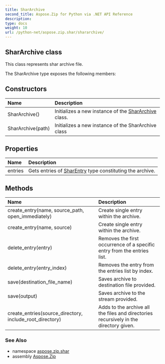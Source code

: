 ```yaml
---
title: SharArchive
second_title: Aspose.Zip for Python via .NET API Reference
description: 
type: docs
weight: 10
url: /python-net/aspose.zip.shar/shararchive/
---
```


## SharArchive class

This class represents shar archive file.

The SharArchive type exposes the following members:
## Constructors
| Name | Description |
| :- | :- |
|SharArchive()|Initializes a new instance of the [SharArchive](/zip/python-net/aspose.zip.shar/shararchive/) class.|
|SharArchive(path)|Initializes a new instance of the SharArchive class|
## Properties
| Name | Description |
| :- | :- |
|entries|Gets entries of [SharEntry](/zip/python-net/aspose.zip.shar/sharentry/) type constituting the archive.|
## Methods
| Name | Description |
| :- | :- |
|create_entry(name, source_path, open_immediately)|Create single entry within the archive.|
|create_entry(name, source)|Create single entry within the archive.|
|delete_entry(entry)|Removes the first occurrence of a specific entry from the entries list.|
|delete_entry(entry_index)|Removes the entry from the entries list by index.|
|save(destination_file_name)|Saves archive to destination file provided.|
|save(output)|Saves archive to the stream provided.|
|create_entries(source_directory, include_root_directory)|Adds to the archive all the files and directories recursively in the directory given.|

### See Also

* namespace [aspose.zip.shar](/zip/python-net/aspose.zip.shar/)
* assembly [Aspose.Zip](/zip/python-net/)

